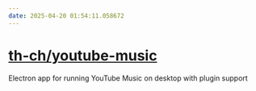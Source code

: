 ```yaml
---
date: 2025-04-20 01:54:11.058672
---
```


# [th-ch/youtube-music](https://github.com/th-ch/youtube-music)

Electron app for running YouTube Music on desktop with plugin support